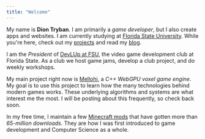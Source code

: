 ```yaml
---
title: "Welcome"
---
```


My name is **Dion Tryban**. I am primarily a *game developer*, but I also create apps and websites. I am currently studying at [Florida State University](https://cs.fsu.edu). While you're here, check out my [projects](/projects) and read my [blog](/blog).

I am the *President* of [DevLUp at FSU](https://fsu.devlup.org/), the video game development club at Florida State. As a club we host game jams, develop a club project, and do weekly workshops.

<!-- TODO: Have a link and image to my latest workshop at DevLUp. -->

My main project right now is [Mellohi](https://github.com/trikzon/mellohi), a *C++ WebGPU voxel game engine*. My goal is to use this project to learn how the many technologies behind modern games works. These underlying algorithms and systems are what interest me the most. I will be posting about this frequently, so check back soon.

<!-- TODO: Have a link and image from Mellohi.  -->

<!-- TODO: Link to the minecraft mods page. -->
<!-- TODO: Write a blog post about making minecraft mods and learning how to code. -->
In my free time, I maintain a few [Minecraft mods]() that have gotten more than *65-million downloads*. They are how I was first introduced to game development and Computer Science as a whole.

